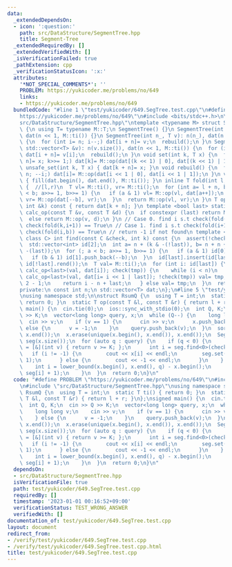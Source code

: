 ```yaml
---
data:
  _extendedDependsOn:
  - icon: ':question:'
    path: src/DataStructure/SegmentTree.hpp
    title: Segment-Tree
  _extendedRequiredBy: []
  _extendedVerifiedWith: []
  _isVerificationFailed: true
  _pathExtension: cpp
  _verificationStatusIcon: ':x:'
  attributes:
    '*NOT_SPECIAL_COMMENTS*': ''
    PROBLEM: https://yukicoder.me/problems/no/649
    links:
    - https://yukicoder.me/problems/no/649
  bundledCode: "#line 1 \"test/yukicoder/649.SegTree.test.cpp\"\n#define PROBLEM \"\
    https://yukicoder.me/problems/no/649\"\n#include <bits/stdc++.h>\n\n#line 3 \"\
    src/DataStructure/SegmentTree.hpp\"\ntemplate <typename M> struct SegmentTree\
    \ {\n using T= typename M::T;\n SegmentTree() {}\n SegmentTree(int n_): n(n_),\
    \ dat(n << 1, M::ti()) {}\n SegmentTree(int n_, T v): n(n_), dat(n << 1, M::ti())\
    \ {\n  for (int i= n; i--;) dat[i + n]= v;\n  rebuild();\n }\n SegmentTree(const\
    \ std::vector<T> &v): n(v.size()), dat(n << 1, M::ti()) {\n  for (int i= n; i--;)\
    \ dat[i + n]= v[i];\n  rebuild();\n }\n void set(int k, T x) {\n  for (dat[k+=\
    \ n]= x; k>>= 1;) dat[k]= M::op(dat[(k << 1) | 0], dat[(k << 1) | 1]);\n }\n void\
    \ unsafe_set(int k, T x) { dat[k + n]= x; }\n void rebuild() {\n  for (int i=\
    \ n; --i;) dat[i]= M::op(dat[i << 1 | 0], dat[i << 1 | 1]);\n }\n void clear()\
    \ { fill(dat.begin(), dat.end(), M::ti()); }\n inline T fold(int l, int r) const\
    \ {  //[l,r)\n  T vl= M::ti(), vr= M::ti();\n  for (int a= l + n, b= r + n; a\
    \ < b; a>>= 1, b>>= 1) {\n   if (a & 1) vl= M::op(vl, dat[a++]);\n   if (b & 1)\
    \ vr= M::op(dat[--b], vr);\n  }\n  return M::op(vl, vr);\n }\n T operator[](const\
    \ int &k) const { return dat[k + n]; }\n template <bool last> static inline T\
    \ calc_op(const T &v, const T &d) {\n  if constexpr (last) return M::op(d, v);\n\
    \  else return M::op(v, d);\n }\n // Case 0. find i s.t check(fold(k,i)) == False,\
    \ check(fold(k,i+1)) == True\n // Case 1. find i s.t check(fold(i+1,b)) == False,\
    \ check(fold(i,b)) == True\n // return -1 if not found\n template <bool last,\
    \ class C> int find(const C &check, int k) const {\n  assert(!check(M::ti()));\n\
    \  std::vector<int> id[2];\n  int a= n + (k & -(!last)), b= n + n + ((k - n) &\
    \ -(last));\n  for (; a < b; a>>= 1, b>>= 1) {\n   if (a & 1) id[0].push_back(a++);\n\
    \   if (b & 1) id[1].push_back(--b);\n  }\n  id[last].insert(id[last].end(), id[!last].rbegin(),\
    \ id[!last].rend());\n  T val= M::ti();\n  for (int i: id[last]) {\n   if (T tmp=\
    \ calc_op<last>(val, dat[i]); check(tmp)) {\n    while (i < n)\n     if (tmp=\
    \ calc_op<last>(val, dat[i= i << 1 | last]); !check(tmp)) val= tmp, i-= last *\
    \ 2 - 1;\n    return i - n + last;\n   } else val= tmp;\n  }\n  return -1;\n }\n\
    private:\n const int n;\n std::vector<T> dat;\n};\n#line 5 \"test/yukicoder/649.SegTree.test.cpp\"\
    \nusing namespace std;\n\nstruct RsumQ {\n  using T = int;\n  static T ti() {\
    \ return 0; }\n  static T op(const T &l, const T &r) { return l + r; }\n};\nsigned\
    \ main() {\n  cin.tie(0);\n  ios::sync_with_stdio(0);\n  int Q, K;\n  cin >> Q\
    \ >> K;\n  vector<long long> query, x;\n  while (Q--) {\n    long long v;\n  \
    \  cin >> v;\n    if (v == 1) {\n      cin >> v;\n      x.push_back(v);\n    }\
    \ else {\n      v = -1;\n    }\n    query.push_back(v);\n  }\n  sort(x.begin(),\
    \ x.end());\n  x.erase(unique(x.begin(), x.end()), x.end());\n  SegmentTree<RsumQ>\
    \ seg(x.size());\n  for (auto q : query) {\n    if (q < 0) {\n      auto check\
    \ = [&](int v) { return v >= K; };\n      int i = seg.find<0>(check, 0);\n   \
    \   if (i != -1) {\n        cout << x[i] << endl;\n        seg.set(i, seg[i] -\
    \ 1);\n      } else {\n        cout << -1 << endl;\n      }\n    } else {\n  \
    \    int i = lower_bound(x.begin(), x.end(), q) - x.begin();\n      seg.set(i,\
    \ seg[i] + 1);\n    }\n  }\n  return 0;\n}\n"
  code: "#define PROBLEM \"https://yukicoder.me/problems/no/649\"\n#include <bits/stdc++.h>\n\
    \n#include \"src/DataStructure/SegmentTree.hpp\"\nusing namespace std;\n\nstruct\
    \ RsumQ {\n  using T = int;\n  static T ti() { return 0; }\n  static T op(const\
    \ T &l, const T &r) { return l + r; }\n};\nsigned main() {\n  cin.tie(0);\n  ios::sync_with_stdio(0);\n\
    \  int Q, K;\n  cin >> Q >> K;\n  vector<long long> query, x;\n  while (Q--) {\n\
    \    long long v;\n    cin >> v;\n    if (v == 1) {\n      cin >> v;\n      x.push_back(v);\n\
    \    } else {\n      v = -1;\n    }\n    query.push_back(v);\n  }\n  sort(x.begin(),\
    \ x.end());\n  x.erase(unique(x.begin(), x.end()), x.end());\n  SegmentTree<RsumQ>\
    \ seg(x.size());\n  for (auto q : query) {\n    if (q < 0) {\n      auto check\
    \ = [&](int v) { return v >= K; };\n      int i = seg.find<0>(check, 0);\n   \
    \   if (i != -1) {\n        cout << x[i] << endl;\n        seg.set(i, seg[i] -\
    \ 1);\n      } else {\n        cout << -1 << endl;\n      }\n    } else {\n  \
    \    int i = lower_bound(x.begin(), x.end(), q) - x.begin();\n      seg.set(i,\
    \ seg[i] + 1);\n    }\n  }\n  return 0;\n}\n"
  dependsOn:
  - src/DataStructure/SegmentTree.hpp
  isVerificationFile: true
  path: test/yukicoder/649.SegTree.test.cpp
  requiredBy: []
  timestamp: '2023-01-01 00:16:52+09:00'
  verificationStatus: TEST_WRONG_ANSWER
  verifiedWith: []
documentation_of: test/yukicoder/649.SegTree.test.cpp
layout: document
redirect_from:
- /verify/test/yukicoder/649.SegTree.test.cpp
- /verify/test/yukicoder/649.SegTree.test.cpp.html
title: test/yukicoder/649.SegTree.test.cpp
---
```

